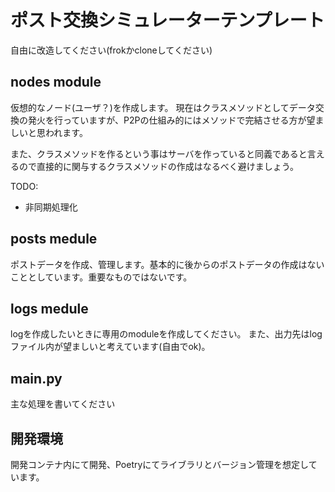 # ポスト交換シミュレーターテンプレート
自由に改造してください(frokかcloneしてください)

## nodes module
仮想的なノード(ユーザ？)を作成します。
現在はクラスメソッドとしてデータ交換の発火を行っていますが、P2Pの仕組み的にはメソッドで完結させる方が望ましいと思われます。

また、クラスメソッドを作るという事はサーバを作っていると同義であると言えるので直接的に関与するクラスメソッドの作成はなるべく避けましょう。

TODO:
- 非同期処理化 

## posts medule
ポストデータを作成、管理します。基本的に後からのポストデータの作成はないこととしています。重要なものではないです。

## logs medule
logを作成したいときに専用のmoduleを作成してください。
また、出力先はlogファイル内が望ましいと考えています(自由でok)。

## __main__.py
主な処理を書いてください

## 開発環境
開発コンテナ内にて開発、Poetryにてライブラリとバージョン管理を想定しています。